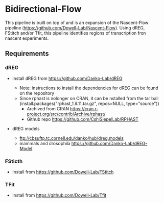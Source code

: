 # Bidirectional-Flow

This pipeline is built on top of and is an expansion of the Nascent-Flow pipeline (https://github.com/Dowell-Lab/Nascent-Flow). Using dREG, FStitch and/or Tfit, this pipeline identifies regions of transcription fron nascent experiments.

## Requirements

### dREG

- Install dREG from https://github.com/Danko-Lab/dREG
  - Note: Instructions to install the dependencies for dREG can be found on the repository
  - Since rphast is nolonger on CRAN, it can be nstalled from the tar ball (install.packages("rphast_1.6.11.tar.gz", repos=NULL, type="source")) 
    - Archived from CRAN https://cran.r-project.org/src/contrib/Archive/rphast/
    - Github repo https://github.com/CshlSiepelLab/RPHAST  

- dREG models 
  - ftp://cbsuftp.tc.cornell.edu/danko/hub/dreg.models 
  - mammals and drosophila https://github.com/Danko-Lab/dREG-Model

### FSticth

- Install from https://github.com/Dowell-Lab/FStitch

### TFit

- Install from https://github.com/Dowell-Lab/Tfit

